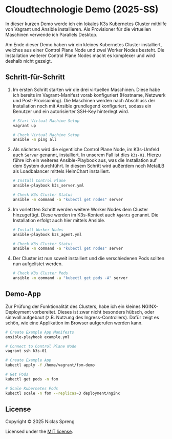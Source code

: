# Cloudtechnologie Demo (2025-SS)

In dieser kurzen Demo werde ich ein lokales K3s Kubernetes Cluster mithilfe von Vagrant und Ansible installieren. Als Provisioner für die virtuellen Maschinen verwende ich Parallels Desktop.

Am Ende dieser Demo haben wir ein kleines Kubernetes Cluster installiert, welches aus einer Control Plane Node und zwei Worker Nodes besteht. Die Installation weiterer Control Plane Nodes macht es komplexer und wird deshalb nicht gezeigt.

## Schritt-für-Schritt

1. Im ersten Schritt starten wir die drei virtuellen Maschinen. Diese habe ich bereits im Vagrant-Manifest vorab konfiguriert (Hostname, Netzwerk und Post-Provisioning). Die Maschinen werden nach Abschluss der Installation noch mit Ansible grundlegend konfiguriert, sodass ein Benutzer und ein autorisierter SSH-Key hinterlegt wird.

    ```bash
    # Start Virtual Machine Setup
    vagrant up

    # Check Virtual Machine Setup
    ansible -m ping all
    ```

2. Als nächstes wird die eigentliche Control Plane Node, im K3s-Umfeld auch `Server` genannt, installiert. In unserem Fall ist dies `k3s-01`. Hierzu führe ich ein weiteres Ansible-Playbook aus, was die Installation auf dem System durchführt. In diesem Schritt wird außerdem noch MetalLB als Loadbalancer mittels HelmChart installiert.

    ```bash
    # Install Control Plane
    ansible-playbook k3s_server.yml

    # Check K3s Cluster Status
    ansible -m command -a "kubectl get nodes" server
    ```

3. Im vorletzten Schritt werden weitere Worker Nodes dem Cluster hinzugefügt. Diese werden im K3s-Kontext auch `Agents` genannt. Die Installation erfolgt auch hier mittels Ansible.

    ```bash
    # Install Worker Nodes
    ansible-playbook k3s_agent.yml

    # Check K3s Cluster Status
    ansible -m command -a "kubectl get nodes" server
    ```

4. Der Cluster ist nun soweit installiert und die verschiedenen Pods sollten nun aufgelistet werden.

    ```bash
    # Check K3s Cluster Pods
    ansible -m command -a "kubectl get pods -A" server
    ```

## Demo-App

Zur Prüfung der Funktionalität des Clusters, habe ich ein kleines NGINX-Deployment vorbereitet. Dieses ist zwar nicht besonders hübsch, oder sinnvoll aufgebaut (z.B. Nutzung des Ingress-Controllers). Dafür zeigt es schön, wie eine Applikation im Browser aufgerufen werden kann.

```bash
# Create Example App Manifests
ansible-playbook example.yml

# Connect to Control Plane Node
vagrant ssh k3s-01

# Create Example App
kubectl apply -f /home/vagrant/fom-demo

# Get Pods
kubectl get pods -n fom

# Scale Kubernetes Pods
kubectl scale -n fom --replicas=3 deployment/nginx
```

## License

Copyright © 2025 Niclas Spreng

Licensed under the [MIT license](LICENSE).
